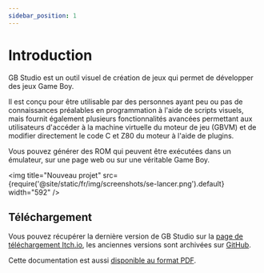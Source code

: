 ```yaml
---
sidebar_position: 1
---
```


# Introduction


GB Studio est un outil visuel de création de jeux qui permet de développer des jeux Game Boy.

Il est conçu pour être utilisable par des personnes ayant peu ou pas de connaissances préalables en programmation à l'aide de scripts visuels, mais fournit également plusieurs fonctionnalités avancées permettant aux utilisateurs d'accéder à la machine virtuelle du moteur de jeu (GBVM) et de modifier directement le code C et Z80 du moteur à l'aide de plugins.

Vous pouvez générer des ROM qui peuvent être exécutées dans un émulateur, sur une page web ou sur une véritable Game Boy.

<img title="Nouveau projet" src={require('@site/static/fr/img/screenshots/se-lancer.png').default} width="592" />

## Téléchargement

Vous pouvez récupérer la dernière version de GB Studio sur la [page de téléchargement Itch.io](https://chrismaltby.itch.io/gb-studio), les anciennes versions sont archivées sur [GitHub](https://github.com/chrismaltby/gb-studio/releases).

Cette documentation est aussi [disponible au format PDF](/assets/pdf/www.gbstudio.dev-docs.pdf).
